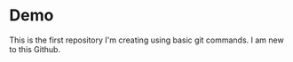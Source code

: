 # Demo
This is the first repository I'm creating using basic git commands.
I am new to this Github.
